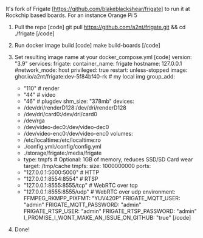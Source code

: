 It's fork of Frigate [https://github.com/blakeblackshear/frigate] to run it at Rockchip based boards.
For an instance Orange Pi 5 

1) Pull the repo
[code]
git pull https://github.com/a2nt/frigate.git && cd ./frigate
[/code]

2) Run docker image build
[code]
make build-boards
[/code]

3) Set resulting image name at your docker_compose.yml
[code]
version: "3.9"
services:
  frigate:
    container_name: frigate
    hostname: 127.0.0.1
    #network_mode: host
    privileged: true
    restart: unless-stopped
    image: ghcr.io/a2nt/frigate:dev-5f84bf40-rk # my local img
    group_add:
      - "110" # render
      - "44"  # video
      - "46"  # plugdev
    shm_size: "378mb"
    devices:
      - /dev/dri/renderD128:/dev/dri/renderD128
      - /dev/dri/card0:/dev/dri/card0
      - /dev/rga
      - /dev/video-dec0:/dev/video-dec0
      - /dev/video-enc0:/dev/video-enc0
    volumes:
      - /etc/localtime:/etc/localtime:ro
      - ./config.yml:/config/config.yml
      - ./storage/frigate:/media/frigate
      - type: tmpfs # Optional: 1GB of memory, reduces SSD/SD Card wear
        target: /tmp/cache
        tmpfs:
          size: 1000000000
    ports:
      - "127.0.0.1:5000:5000" # HTTP
      - "127.0.0.1:8554:8554" # RTSP
      - "127.0.0.1:8555:8555/tcp" # WebRTC over tcp
      - "127.0.0.1:8555:8555/udp" # WebRTC over udp
    environment:
      FFMPEG_RKMPP_PIXFMT: "YUV420P"
      FRIGATE_MQTT_USER: "admin"
      FRIGATE_MQTT_PASSWORD: "admin"
      FRIGATE_RTSP_USER: "admin"
      FRIGATE_RTSP_PASSWORD: "admin"
      I_PROMISE_I_WONT_MAKE_AN_ISSUE_ON_GITHUB: "true"
[/code]

4) Done!
